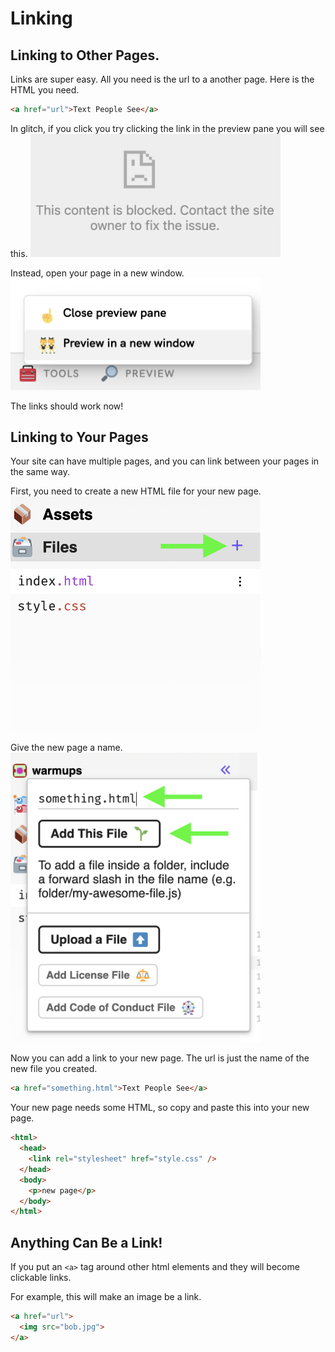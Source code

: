 # Linking

## Linking to Other Pages.
Links are super easy. All you need is the url to a another page. Here is the HTML you need.

```html
<a href="url">Text People See</a>
```

In glitch, if you click you try clicking the link in the preview pane you will see this. 
<img width="400" src="./media/sad-face.png">

Instead, open your page in a new window.
<img width="400" src="./media/preview-pane.png">

The links should work now!

## Linking to Your Pages 
Your site can have multiple pages, and you can link between your pages in the same way.

First, you need to create a new HTML file for your new page.
<img width="400" src="./media/files.png">
 
Give the new page a name.
<img width="400" src="./media/add-page.png">

Now you can add a link to your new page. The url is just the name of the new file you created.
```html
<a href="something.html">Text People See</a>
```

Your new page needs some HTML, so copy and paste this into your new page.
```html
<html>
  <head>
    <link rel="stylesheet" href="style.css" />
  </head>
  <body>
    <p>new page</p>
  </body>
</html>
```

## Anything Can Be a Link!
If you put an `<a>` tag around other html elements and they will become clickable links.

For example, this will make an image be a link.
```html
<a href="url">
  <img src="bob.jpg">
</a>
```
 

  
